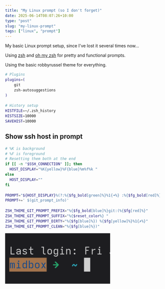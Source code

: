 ```yaml
---
title: "My Linux prompt (so I don't forget)"
date: 2025-06-14T08:07:26+10:00
type: "post"
slug: "my-linux-prompt"
tags: ["linux", "prompt"]
---
```


My basic Linux prompt setup, since I've lost it several times now...

<!--more-->  

Using [zsh](https://www.zsh.org/) and [oh my zsh](https://ohmyz.sh/) for pretty and functional prompts.  

Using the basic robbyrussel theme for everything. 


```bash {title="~/.zshrc"}
# Plugins
plugins=(
	git
	zsh-autosuggestions
)

# History setup
HISTFILE=~/.zsh_history
HISTSIZE=10000
SAVEHIST=10000
```

## Show ssh host in prompt

```bash {title="In theme config (robbyrussel in this case)"}
# %K is background
# %F is foreground
# Resetting them both at the end
if [[ -n "$SSH_CONNECTION" ]]; then
  HOST_DISPLAY="%K{yellow}%F{blue}%m%f%k "
else
  HOST_DISPLAY=""
fi

PROMPT="${HOST_DISPLAY}%(?:%{$fg_bold[green]%}%1{➜%} :%{$fg_bold[red]%}%1{➜%} ) %{$fg[cyan]%}%c%{$reset_color%}"
PROMPT+=' $(git_prompt_info)'

ZSH_THEME_GIT_PROMPT_PREFIX="%{$fg_bold[blue]%}git:(%{$fg[red]%}"
ZSH_THEME_GIT_PROMPT_SUFFIX="%{$reset_color%} "
ZSH_THEME_GIT_PROMPT_DIRTY="%{$fg[blue]%}) %{$fg[yellow]%}%1{✗%}"
ZSH_THEME_GIT_PROMPT_CLEAN="%{$fg[blue]%})"
```

![SSH hostname prompt](img/prompt.png)